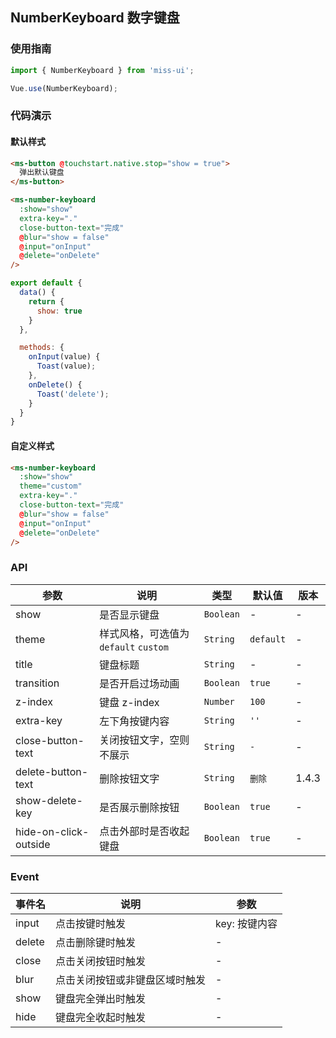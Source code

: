 ## NumberKeyboard 数字键盘

### 使用指南
``` javascript
import { NumberKeyboard } from 'miss-ui';

Vue.use(NumberKeyboard);
```

### 代码演示

#### 默认样式

```html
<ms-button @touchstart.native.stop="show = true">
  弹出默认键盘
</ms-button>

<ms-number-keyboard
  :show="show"
  extra-key="."
  close-button-text="完成"
  @blur="show = false"
  @input="onInput"
  @delete="onDelete"
/>
```

```javascript
export default {
  data() {
    return {
      show: true
    }
  },

  methods: {
    onInput(value) {
      Toast(value);
    },
    onDelete() {
      Toast('delete');
    }
  }
}
```

#### 自定义样式

```html
<ms-number-keyboard
  :show="show"
  theme="custom"
  extra-key="."
  close-button-text="完成"
  @blur="show = false"
  @input="onInput"
  @delete="onDelete"
/>
```

### API

| 参数 | 说明 | 类型 | 默认值 | 版本 |
|------|------|------|------|------|
| show | 是否显示键盘 | `Boolean` | - | - |
| theme | 样式风格，可选值为 `default` `custom` | `String` | `default` | - |
| title | 键盘标题 | `String` | - | - |
| transition | 是否开启过场动画 | `Boolean` | `true` | - |
| z-index | 键盘 z-index | `Number` | `100` | - |
| extra-key | 左下角按键内容 | `String` | `''` | - |
| close-button-text | 关闭按钮文字，空则不展示 | `String` | `-` | - |
| delete-button-text | 删除按钮文字 | `String` | `删除` | 1.4.3 |
| show-delete-key | 是否展示删除按钮 | `Boolean` | `true` | - |
| hide-on-click-outside | 点击外部时是否收起键盘 | `Boolean` | `true` | - |

### Event

| 事件名 | 说明 | 参数 |
|------|------|------|
| input | 点击按键时触发 | key: 按键内容 |
| delete | 点击删除键时触发 | - |
| close | 点击关闭按钮时触发 | - |
| blur | 点击关闭按钮或非键盘区域时触发 | - |
| show | 键盘完全弹出时触发 | - |
| hide | 键盘完全收起时触发 | - |
